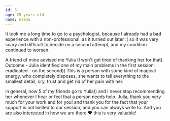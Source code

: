 ```yaml
---
id: 3
age: 25 years old
name: Alena
---
```


It took me a long time to go to a psychologist, because I already had a bad experience with a non-professional, as it turned out later :( so it was very scary and difficult to decide on a second attempt, and my condition continued to worsen.

A friend of mine advised me Yulia (I won't get tired of thanking her for that). Outcome - Julia identified one of my main problems in the first session; eradicated - on the second)) This is a person with some kind of magical energy, who completely disposes, she wants to tell everything to the smallest detail, cry, trust and get rid of her pain with her.

in general, now 5 of my friends go to Yulia)) and I never stop recommending her whenever I hear or feel that a person needs help. Julia, thank you very much for your work and for you! and thank you for the fact that your support is not limited to our session, and you can always write to. And you are also interested in how we are there ❤️ this is very valuable!
